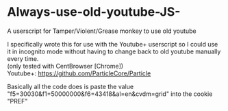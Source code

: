 # Always-use-old-youtube-JS-
A userscript for Tamper/Violent/Grease monkey to use old youtube

I specifically wrote this for use with the Youtube+ userscript so I could use it in incognito mode without having to change back to old youtube manually every time.  
(only tested with CentBrowser [Chrome])  
Youtube+: https://github.com/ParticleCore/Particle
  
Basically all the code does is paste the value "f5=30030&f1=50000000&f6=43418&al=en&cvdm=grid" into the cookie "PREF"
